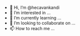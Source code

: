 - 👋 Hi, I’m @hecavankandi
- 👀 I’m interested in ...
- 🌱 I’m currently learning ...
- 💞️ I’m looking to collaborate on ...
- 📫 How to reach me ...

<!---
hecavankandi/hecavankandi is a ✨ special ✨ repository because its `README.md` (this file) appears on your GitHub profile.
You can click the Preview link to take a look at your changes.
--->
